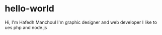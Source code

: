 # hello-world


Hi, I'm Hafedh Manchoul I'm graphic designer and web developer I like to ues php and node.js
